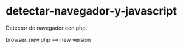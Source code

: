 detectar-navegador-y-javascript
===============================
Detector de navegador con php.

browser_new.php --> new version

